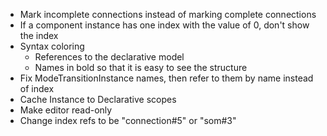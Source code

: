 * Mark incomplete connections instead of marking complete connections
* If a component instance has one index with the value of 0, don't show the index
* Syntax coloring
	* References to the declarative model
	* Names in bold so that it is easy to see the structure
* Fix ModeTransitionInstance names, then refer to them by name instead of index
* Cache Instance to Declarative scopes
* Make editor read-only
* Change index refs to be "connection#5" or "som#3"